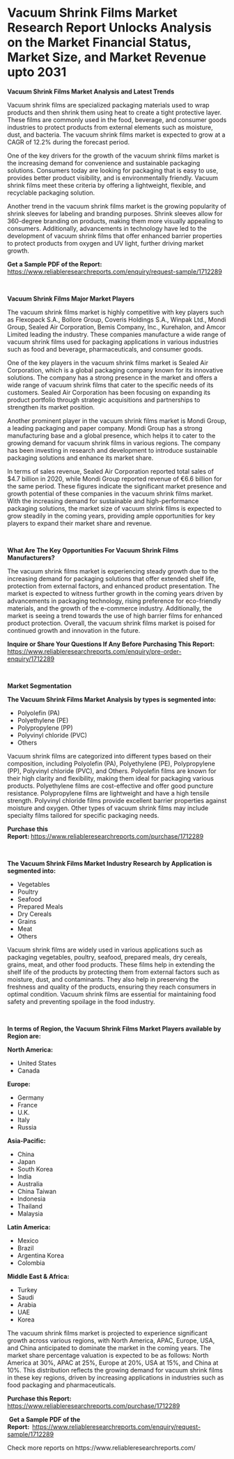 <p><h1>Vacuum Shrink Films Market Research Report Unlocks Analysis on the Market Financial Status, Market Size, and Market Revenue upto 2031</h1></p><p><strong>Vacuum Shrink Films Market Analysis and Latest Trends</strong></p>
<p><p>Vacuum shrink films are specialized packaging materials used to wrap products and then shrink them using heat to create a tight protective layer. These films are commonly used in the food, beverage, and consumer goods industries to protect products from external elements such as moisture, dust, and bacteria. The vacuum shrink films market is expected to grow at a CAGR of 12.2% during the forecast period.</p><p>One of the key drivers for the growth of the vacuum shrink films market is the increasing demand for convenience and sustainable packaging solutions. Consumers today are looking for packaging that is easy to use, provides better product visibility, and is environmentally friendly. Vacuum shrink films meet these criteria by offering a lightweight, flexible, and recyclable packaging solution.</p><p>Another trend in the vacuum shrink films market is the growing popularity of shrink sleeves for labeling and branding purposes. Shrink sleeves allow for 360-degree branding on products, making them more visually appealing to consumers. Additionally, advancements in technology have led to the development of vacuum shrink films that offer enhanced barrier properties to protect products from oxygen and UV light, further driving market growth.</p></p>
<p><strong>Get a Sample PDF of the Report:&nbsp;</strong> <a href="https://www.reliableresearchreports.com/enquiry/request-sample/1712289">https://www.reliableresearchreports.com/enquiry/request-sample/1712289</a></p>
<p>&nbsp;</p>
<p><strong>Vacuum Shrink Films Major Market Players</strong></p>
<p><p>The vacuum shrink films market is highly competitive with key players such as Flexopack S.A., Bollore Group, Coveris Holdings S.A., Winpak Ltd., Mondi Group, Sealed Air Corporation, Bemis Company, Inc., Kurehalon, and Amcor Limited leading the industry. These companies manufacture a wide range of vacuum shrink films used for packaging applications in various industries such as food and beverage, pharmaceuticals, and consumer goods.</p><p>One of the key players in the vacuum shrink films market is Sealed Air Corporation, which is a global packaging company known for its innovative solutions. The company has a strong presence in the market and offers a wide range of vacuum shrink films that cater to the specific needs of its customers. Sealed Air Corporation has been focusing on expanding its product portfolio through strategic acquisitions and partnerships to strengthen its market position.</p><p>Another prominent player in the vacuum shrink films market is Mondi Group, a leading packaging and paper company. Mondi Group has a strong manufacturing base and a global presence, which helps it to cater to the growing demand for vacuum shrink films in various regions. The company has been investing in research and development to introduce sustainable packaging solutions and enhance its market share.</p><p>In terms of sales revenue, Sealed Air Corporation reported total sales of $4.7 billion in 2020, while Mondi Group reported revenue of €6.6 billion for the same period. These figures indicate the significant market presence and growth potential of these companies in the vacuum shrink films market. With the increasing demand for sustainable and high-performance packaging solutions, the market size of vacuum shrink films is expected to grow steadily in the coming years, providing ample opportunities for key players to expand their market share and revenue.</p></p>
<p>&nbsp;</p>
<p><strong>What Are The Key Opportunities For Vacuum Shrink Films Manufacturers?</strong></p>
<p><p>The vacuum shrink films market is experiencing steady growth due to the increasing demand for packaging solutions that offer extended shelf life, protection from external factors, and enhanced product presentation. The market is expected to witness further growth in the coming years driven by advancements in packaging technology, rising preference for eco-friendly materials, and the growth of the e-commerce industry. Additionally, the market is seeing a trend towards the use of high barrier films for enhanced product protection. Overall, the vacuum shrink films market is poised for continued growth and innovation in the future.</p></p>
<p><strong>Inquire or Share Your Questions If Any Before Purchasing This Report:</strong> <a href="https://www.reliableresearchreports.com/enquiry/pre-order-enquiry/1712289">https://www.reliableresearchreports.com/enquiry/pre-order-enquiry/1712289</a></p>
<p>&nbsp;</p>
<p><strong>Market Segmentation</strong></p>
<p><strong>The Vacuum Shrink Films Market Analysis by types is segmented into:</strong></p>
<p><ul><li>Polyolefin (PA)</li><li>Polyethylene (PE)</li><li>Polypropylene (PP)</li><li>Polyvinyl chloride (PVC)</li><li>Others</li></ul></p>
<p><p>Vacuum shrink films are categorized into different types based on their composition, including Polyolefin (PA), Polyethylene (PE), Polypropylene (PP), Polyvinyl chloride (PVC), and Others. Polyolefin films are known for their high clarity and flexibility, making them ideal for packaging various products. Polyethylene films are cost-effective and offer good puncture resistance. Polypropylene films are lightweight and have a high tensile strength. Polyvinyl chloride films provide excellent barrier properties against moisture and oxygen. Other types of vacuum shrink films may include specialty films tailored for specific packaging needs.</p></p>
<p><strong>Purchase this Report:&nbsp;</strong><a href="https://www.reliableresearchreports.com/purchase/1712289">https://www.reliableresearchreports.com/purchase/1712289</a></p>
<p>&nbsp;</p>
<p><strong>The Vacuum Shrink Films Market Industry Research by Application is segmented into:</strong></p>
<p><ul><li>Vegetables</li><li>Poultry</li><li>Seafood</li><li>Prepared Meals</li><li>Dry Cereals</li><li>Grains</li><li>Meat</li><li>Others</li></ul></p>
<p><p>Vacuum shrink films are widely used in various applications such as packaging vegetables, poultry, seafood, prepared meals, dry cereals, grains, meat, and other food products. These films help in extending the shelf life of the products by protecting them from external factors such as moisture, dust, and contaminants. They also help in preserving the freshness and quality of the products, ensuring they reach consumers in optimal condition. Vacuum shrink films are essential for maintaining food safety and preventing spoilage in the food industry.</p></p>
<p>&nbsp;</p>
<p><strong>In terms of Region, the Vacuum Shrink Films Market Players available by Region are:</strong></p>
<p>
    <p> <strong> North America: </strong>
        <ul>
            <li>United States</li>
            <li>Canada</li>
        </ul>
        </p> 
    <p> <strong> Europe: </strong>
        <ul>
            <li>Germany</li>
            <li>France</li>
            <li>U.K.</li>
            <li>Italy</li>
            <li>Russia</li>
        </ul>
        </p> 
    <p> <strong> Asia-Pacific: </strong>
        <ul>
            <li>China</li>
            <li>Japan</li>
            <li>South Korea</li>
            <li>India</li>
            <li>Australia</li>
            <li>China Taiwan</li>
            <li>Indonesia</li>
            <li>Thailand</li>
            <li>Malaysia</li>
        </ul>
        </p> 
    <p> <strong> Latin America: </strong>
        <ul>
            <li>Mexico</li>
            <li>Brazil</li>
            <li>Argentina Korea</li>
            <li>Colombia</li>
        </ul>
        </p> 
    <p> <strong> Middle East & Africa: </strong>
        <ul>
            <li>Turkey</li>
            <li>Saudi</li>
            <li>Arabia</li>
            <li>UAE</li>
            <li>Korea</li>
        </ul>
    </p>
    </p>
<p><p>The vacuum shrink films market is projected to experience significant growth across various regions, with North America, APAC, Europe, USA, and China anticipated to dominate the market in the coming years. The market share percentage valuation is expected to be as follows: North America at 30%, APAC at 25%, Europe at 20%, USA at 15%, and China at 10%. This distribution reflects the growing demand for vacuum shrink films in these key regions, driven by increasing applications in industries such as food packaging and pharmaceuticals.</p></p>
<p><strong>Purchase this Report: </strong><a href="https://www.reliableresearchreports.com/purchase/1712289">https://www.reliableresearchreports.com/purchase/1712289</a></p>
<p>&nbsp;<strong>Get a Sample PDF of the Report:&nbsp;&nbsp;</strong><a href="https://www.reliableresearchreports.com/enquiry/request-sample/1712289">https://www.reliableresearchreports.com/enquiry/request-sample/1712289</a></p>
<p><strong></strong></p>
<p>Check more reports on https://www.reliableresearchreports.com/</p>